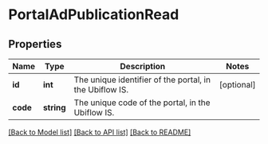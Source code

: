 # PortalAdPublicationRead

## Properties
Name | Type | Description | Notes
------------ | ------------- | ------------- | -------------
**id** | **int** | The unique identifier of the portal, in the Ubiflow IS. | [optional] 
**code** | **string** | The unique code of the portal, in the Ubiflow IS. | 

[[Back to Model list]](../../README.md#documentation-for-models) [[Back to API list]](../../README.md#documentation-for-api-endpoints) [[Back to README]](../../README.md)

